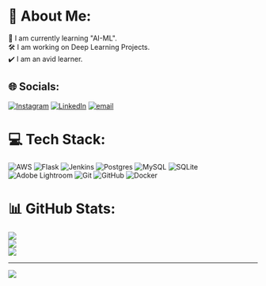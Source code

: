 # 💫 About Me:
🌱 I am currently learning "AI-ML".<br>🛠️ I am working on Deep Learning Projects.<br>✔️ I am an avid learner.


## 🌐 Socials:
[![Instagram](https://img.shields.io/badge/Instagram-%23E4405F.svg?logo=Instagram&logoColor=white)](https://instagram.com/vishaldp11) [![LinkedIn](https://img.shields.io/badge/LinkedIn-%230077B5.svg?logo=linkedin&logoColor=white)](https://linkedin.com/in/vp01) [![email](https://img.shields.io/badge/Email-D14836?logo=gmail&logoColor=white)](mailto:vshl765@gmail.com) 

# 💻 Tech Stack:
![AWS](https://img.shields.io/badge/AWS-%23FF9900.svg?style=for-the-badge&logo=amazon-aws&logoColor=white) ![Flask](https://img.shields.io/badge/flask-%23000.svg?style=for-the-badge&logo=flask&logoColor=white) ![Jenkins](https://img.shields.io/badge/jenkins-%232C5263.svg?style=for-the-badge&logo=jenkins&logoColor=white) ![Postgres](https://img.shields.io/badge/postgres-%23316192.svg?style=for-the-badge&logo=postgresql&logoColor=white) ![MySQL](https://img.shields.io/badge/mysql-4479A1.svg?style=for-the-badge&logo=mysql&logoColor=white) ![SQLite](https://img.shields.io/badge/sqlite-%2307405e.svg?style=for-the-badge&logo=sqlite&logoColor=white) ![Adobe Lightroom](https://img.shields.io/badge/Adobe%20Lightroom-31A8FF.svg?style=for-the-badge&logo=Adobe%20Lightroom&logoColor=white) ![Git](https://img.shields.io/badge/git-%23F05033.svg?style=for-the-badge&logo=git&logoColor=white) ![GitHub](https://img.shields.io/badge/github-%23121011.svg?style=for-the-badge&logo=github&logoColor=white) ![Docker](https://img.shields.io/badge/docker-%230db7ed.svg?style=for-the-badge&logo=docker&logoColor=white)
# 📊 GitHub Stats:
![](https://github-readme-stats.vercel.app/api?username=victorpapa01&theme=shadow_green&hide_border=false&include_all_commits=true&count_private=false)<br/>
![](https://github-readme-streak-stats.herokuapp.com/?user=victorpapa01&theme=shadow_green&hide_border=false)<br/>
![](https://github-readme-stats.vercel.app/api/top-langs/?username=victorpapa01&theme=shadow_green&hide_border=false&include_all_commits=true&count_private=false&layout=compact)

---
[![](https://visitcount.itsvg.in/api?id=victorpapa01&icon=0&color=0)](https://visitcount.itsvg.in)

<!-- Proudly created with GPRM ( https://gprm.itsvg.in ) -->
